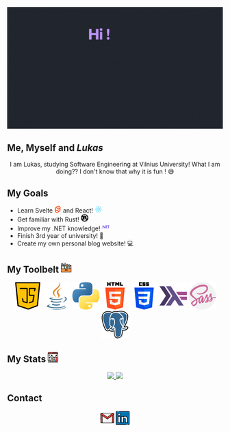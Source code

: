 <img src="https://github.com/StauceLukas/StauceLukas/blob/main/cover.gif" alt="banner">

## Me, Myself and _Lukas_
<p align="center">
I am Lukas, studying Software Engineering at Vilnius University! What I am doing?? I don't know that why it is fun ! 😅

</p>

## My Goals
- Learn Svelte <img height="16" width="16" src="icons/svelte.svg" /> and React! <img height="16" width="16" src="icons/react(1).svg">
- Get familiar with Rust! <img height="18" width="18" src="icons/rust.svg">
- Improve my .NET knowledge! <img height="18" width="18" src="icons/dotnet.svg">
- Finish 3rd year of university! :school: 
- Create my own personal blog website! :computer:

## My Toolbelt <img src="icons/tool-box.png">

<p align="center"> 
  <img src="icons/java-script.png"/>
  <img src="icons/java.png"/>
  <img src="icons/python.png"/>
  <img src="icons/html-5.png"/>
  <img src="icons/css-3.png"/>
  <img src="icons/haskell.png"/>
  <img src="icons/sass.png"/>
  <img src="icons/postgre.png"/>
</p>

## My Stats <img src="icons/analytics.png">
<p align="center">
<a href="https://github.com/anuraghazra/github-readme-stats">
  <img src="https://github-readme-stats.vercel.app/api?username=StauceLukas&show_icons=true&theme=dracula" />
</a>

<a href="https://git.io/streak-stats">
  <img src="http://github-readme-streak-stats.herokuapp.com?user=StauceLukas&theme=dracula&hide_border=false&date_format=%5BY%20%5DM%20j" />
</a> 
</p>

## Contact
<p align="center">
     <img src="icons/gmail.png"/>
     <img src="icons/linkedin.png"/>
     <img src="icons/github.png/>
</p>

